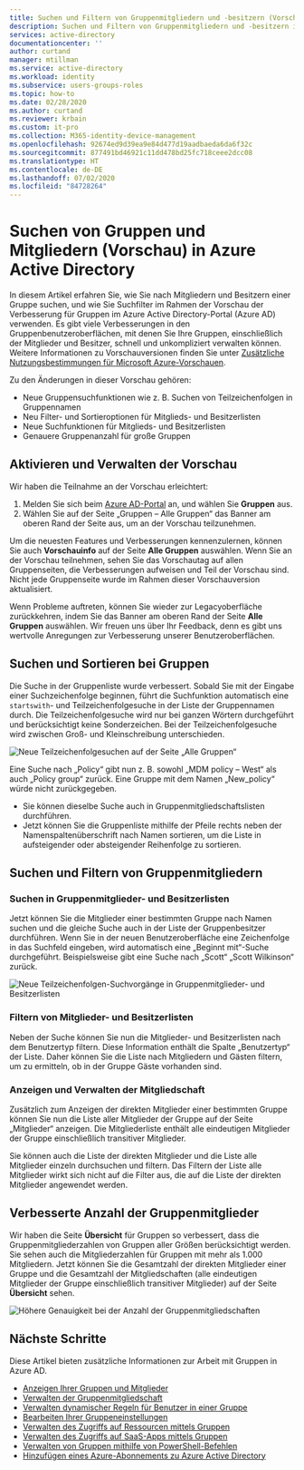 ```yaml
---
title: Suchen und Filtern von Gruppenmitgliedern und -besitzern (Vorschau) – Azure Active Directory | Microsoft-Dokumentation
description: Suchen und Filtern von Gruppenmitgliedern und -besitzern im Azure-Portal.
services: active-directory
documentationcenter: ''
author: curtand
manager: mtillman
ms.service: active-directory
ms.workload: identity
ms.subservice: users-groups-roles
ms.topic: how-to
ms.date: 02/28/2020
ms.author: curtand
ms.reviewer: krbain
ms.custom: it-pro
ms.collection: M365-identity-device-management
ms.openlocfilehash: 92674ed9d39ea9e84d477d19aadbaeda6da6f32c
ms.sourcegitcommit: 877491bd46921c11dd478bd25fc718ceee2dcc08
ms.translationtype: HT
ms.contentlocale: de-DE
ms.lasthandoff: 07/02/2020
ms.locfileid: "84728264"
---
```

# <a name="search-groups-and-members-preview-in-azure-active-directory"></a>Suchen von Gruppen und Mitgliedern (Vorschau) in Azure Active Directory

In diesem Artikel erfahren Sie, wie Sie nach Mitgliedern und Besitzern einer Gruppe suchen, und wie Sie Suchfilter im Rahmen der Vorschau der Verbesserung für Gruppen im Azure Active Directory-Portal (Azure AD) verwenden. Es gibt viele Verbesserungen in den Gruppenbenutzeroberflächen, mit denen Sie Ihre Gruppen, einschließlich der Mitglieder und Besitzer, schnell und unkompliziert verwalten können. Weitere Informationen zu Vorschauversionen finden Sie unter [Zusätzliche Nutzungsbestimmungen für Microsoft Azure-Vorschauen](https://azure.microsoft.com/support/legal/preview-supplemental-terms/).

Zu den Änderungen in dieser Vorschau gehören:

- Neue Gruppensuchfunktionen wie z. B. Suchen von Teilzeichenfolgen in Gruppennamen
- Neu Filter- und Sortieroptionen für Mitglieds- und Besitzerlisten
- Neue Suchfunktionen für Mitglieds- und Besitzerlisten
- Genauere Gruppenanzahl für große Gruppen

## <a name="enabling-and-managing-the-preview"></a>Aktivieren und Verwalten der Vorschau

Wir haben die Teilnahme an der Vorschau erleichtert:

  1. Melden Sie sich beim [Azure AD-Portal](https://portal.azure.com) an, und wählen Sie **Gruppen** aus.
  2. Wählen Sie auf der Seite „Gruppen – Alle Gruppen“ das Banner am oberen Rand der Seite aus, um an der Vorschau teilzunehmen.

Um die neuesten Features und Verbesserungen kennenzulernen, können Sie auch **Vorschauinfo** auf der Seite **Alle Gruppen** auswählen. Wenn Sie an der Vorschau teilnehmen, sehen Sie das Vorschautag auf allen Gruppenseiten, die Verbesserungen aufweisen und Teil der Vorschau sind. Nicht jede Gruppenseite wurde im Rahmen dieser Vorschauversion aktualisiert.

Wenn Probleme auftreten, können Sie wieder zur Legacyoberfläche zurückkehren, indem Sie das Banner am oberen Rand der Seite **Alle Gruppen** auswählen. Wir freuen uns über Ihr Feedback, denn es gibt uns wertvolle Anregungen zur Verbesserung unserer Benutzeroberflächen.

## <a name="group-search-and-sorting"></a>Suchen und Sortieren bei Gruppen

Die Suche in der Gruppenliste wurde verbessert. Sobald Sie mit der Eingabe einer Suchzeichenfolge beginnen, führt die Suchfunktion automatisch eine `startswith`- und Teilzeichenfolgesuche in der Liste der Gruppennamen durch. Die Teilzeichenfolgesuche wird nur bei ganzen Wörtern durchgeführt und berücksichtigt keine Sonderzeichen. Bei der Teilzeichenfolgesuche wird zwischen Groß- und Kleinschreibung unterschieden.

![Neue Teilzeichenfolgesuchen auf der Seite „Alle Gruppen“](./media/groups-members-owners-search/groups-search-preview.png)

Eine Suche nach „Policy“ gibt nun z. B. sowohl „MDM policy – West“ als auch „Policy group“ zurück. Eine Gruppe mit dem Namen „New_policy“ würde nicht zurückgegeben.

- Sie können dieselbe Suche auch in Gruppenmitgliedschaftslisten durchführen.
- Jetzt können Sie die Gruppenliste mithilfe der Pfeile rechts neben der Namenspaltenüberschrift nach Namen sortieren, um die Liste in aufsteigender oder absteigender Reihenfolge zu sortieren.

## <a name="group-member-search-and-filtering"></a>Suchen und Filtern von Gruppenmitgliedern

### <a name="search-group-member-and-owner-lists"></a>Suchen in Gruppenmitglieder- und Besitzerlisten

Jetzt können Sie die Mitglieder einer bestimmten Gruppe nach Namen suchen und die gleiche Suche auch in der Liste der Gruppenbesitzer durchführen. Wenn Sie in der neuen Benutzeroberfläche eine Zeichenfolge in das Suchfeld eingeben, wird automatisch eine „Beginnt mit“-Suche durchgeführt. Beispielsweise gibt eine Suche nach „Scott“ „Scott Wilkinson“ zurück.

![Neue Teilzeichenfolgen-Suchvorgänge in Gruppenmitglieder- und Besitzerlisten](./media/groups-members-owners-search/members-list.png)

### <a name="filter-member-and-owners-list"></a>Filtern von Mitglieder- und Besitzerlisten

Neben der Suche können Sie nun die Mitglieder- und Besitzerlisten nach dem Benutzertyp filtern. Diese Information enthält die Spalte „Benutzertyp“ der Liste. Daher können Sie die Liste nach Mitgliedern und Gästen filtern, um zu ermitteln, ob in der Gruppe Gäste vorhanden sind.

### <a name="view-and-manage-membership"></a>Anzeigen und Verwalten der Mitgliedschaft

Zusätzlich zum Anzeigen der direkten Mitglieder einer bestimmten Gruppe können Sie nun die Liste aller Mitglieder der Gruppe auf der Seite „Mitglieder“ anzeigen. Die Mitgliederliste enthält alle eindeutigen Mitglieder der Gruppe einschließlich transitiver Mitglieder.

Sie können auch die Liste der direkten Mitglieder und die Liste alle Mitglieder einzeln durchsuchen und filtern. Das Filtern der Liste alle Mitglieder wirkt sich nicht auf die Filter aus, die auf die Liste der direkten Mitglieder angewendet werden.

## <a name="improved-group-member-counts"></a>Verbesserte Anzahl der Gruppenmitglieder

Wir haben die Seite **Übersicht** für Gruppen so verbessert, dass die Gruppenmitgliederzahlen von Gruppen aller Größen berücksichtigt werden. Sie sehen auch die Mitgliederzahlen für Gruppen mit mehr als 1.000 Mitgliedern. Jetzt können Sie die Gesamtzahl der direkten Mitglieder einer Gruppe und die Gesamtzahl der Mitgliedschaften (alle eindeutigen Mitglieder der Gruppe einschließlich transitiver Mitglieder) auf der Seite **Übersicht** sehen.

![Höhere Genauigkeit bei der Anzahl der Gruppenmitgliedschaften](./media/groups-members-owners-search/member-numbers.png)

## <a name="next-steps"></a>Nächste Schritte

Diese Artikel bieten zusätzliche Informationen zur Arbeit mit Gruppen in Azure AD.

- [Anzeigen Ihrer Gruppen und Mitglieder](../fundamentals/active-directory-groups-view-azure-portal.md)
- [Verwalten der Gruppenmitgliedschaft](../fundamentals/active-directory-groups-membership-azure-portal.md)
- [Verwalten dynamischer Regeln für Benutzer in einer Gruppe](groups-create-rule.md)
- [Bearbeiten Ihrer Gruppeneinstellungen](../fundamentals/active-directory-groups-settings-azure-portal.md)
- [Verwalten des Zugriffs auf Ressourcen mittels Gruppen](../fundamentals/active-directory-manage-groups.md)
- [Verwalten des Zugriffs auf SaaS-Apps mittels Gruppen](groups-saasapps.md)
- [Verwalten von Gruppen mithilfe von PowerShell-Befehlen](groups-settings-v2-cmdlets.md)
- [Hinzufügen eines Azure-Abonnements zu Azure Active Directory](../fundamentals/active-directory-how-subscriptions-associated-directory.md)

